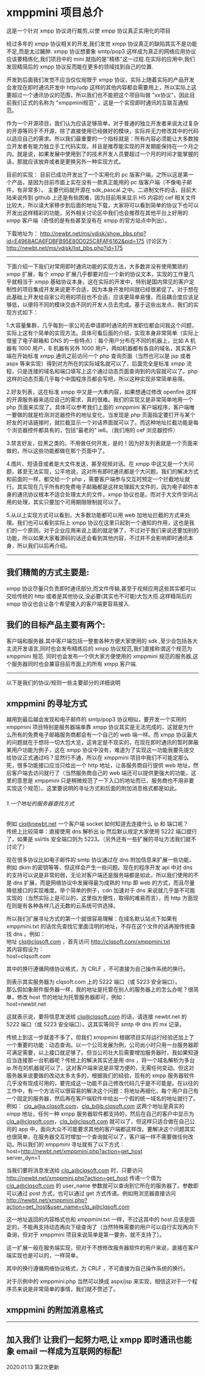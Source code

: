 # xmppmini 项目总介
这是一个针对 xmpp 协议进行裁剪,以使 xmpp 协议真正实用化的项目

经过多年的 xmpp 协议相关的开发,我们发觉 xmpp 协议真正的缺陷其实不是功能不足,而是太过臃肿. xmpp 协议想要象 smtp/pop3 这样成为真正的网络应用协议应该要精练化,我们项目中的 mini 就指的是"精练"这一过程.在实际的应用中,我们发现精简后的 xmpp 协议反而能在更多的领域找到自己的位置.

开发到后面我们发觉不应当仅仅局限于 xmpp 协议，实际上随着实际的产品开发会发现在即时通讯开发中 http/udp 这样的其他内容都会需要用上，所以实际上这要超过一个通讯协议的范围，所以我们也不能把这个项目叫做 "xx协议"，因此目前我们正式的名称为 "xmppmini规范" ，这是一个实现即时通讯的互联互通规范。

作为一个开源项目，我们认为应该足够简单，对于普通的独立开发者来说太过复杂的开源等同于不开源，除了直接使用已经做好的模块，实际并无力修改其中的代码以适应自己的需求。所以我们最重要的一个指标就是：所有内容必须能让大多数独立开发者有能力独立手工代码实现，并且是推荐能实现的开发期能保持在一个月之内。就是说，如果发展中使用到了的技术开发人员要超过一个月的时间才能掌握的话，那就应该放弃或者是更换另外一种实现方式。

目前的实现：
目前已成功开发出了一个实用化的 pc 版客户端，之所以这是第一个产品，是因为目前市面上实在没有一款真正能用的 pc 版客户端（不像电子邮件，有非常多）。
主要代码就开源在 sdk_pascal 之中。二进制文件的话，目前大陆来说传到 github 上还是有些困难，因为目前用来显示 H5 内容的 cef 相关文件比较大，所以请大家移步到后面的地址下载，大家将可以看到简单的协议下也可以开发出这样精彩的功能，另外相关讨论区中我们也会推荐在其他平台上好用的 xmpp 客户端（奇怪的是有些甚至没有在 xmpp 的官方站点中列出）。

下载地址为：
http://newbt.net/ms/vdisk/show_bbs.php?id=E4968ACA6FDBFB95E80D025C8FAF6162&pid=175
讨论区为：
http://newbt.net/ms/vdisk/list_bbs.php?id=175


--------------------------------------------------------
下面介绍一下我们对常用即时通讯功能的实现方法，大多数并没有使用繁琐的 xmpp 扩展，每个 xmpp 扩展几乎都要对应一个新的协议文本，实现的工作量几乎就相当于 xmpp 基础协议本身。这在实际的开发中，特别是国内常见的客户定制性的项目集成开发来说更不合适，因为本身开发时间就已经很紧促了。对于想在此基础上开发给自家公司用的项目也不合适，应该更简单易懂，而且耦合度应该足够低，以便将不同的模块交由不同的开发人员去完成。基于这些出发点，我们的实现方式如下：

1.大容量集群，几乎每到一家公司去申请即时通讯的开发职位都会问我这个问题，实际上这有个简单的实现方法。具体可看后面的介绍，实现本身非常简单（实际上借鉴了电子邮箱和 DNS 的一些特点）：每个用户分布在不同的机器上，比如 A 机器有 1000 用户，B 机器有另外 1000 用户，两如机器都有各自的域名，其实客户端在开始标准 xmpp 通讯之前访问一个 php 查询页面（当然也可以是 jsp 或者 aspx 等来实现）得到对方所在的实际域名就可以了，后面完全是标准 xmpp 流程，只是连接的域名和端口填写上这个通过动态页面查询到的内容就可以了。php 这样的动态页面几乎每个中国程序员都会写吧，所以这种实现非常简单易得。

2.好友列表，这在标准 xmpp 中又是一大串内容，如果想通过修改 openfire 这样的开源服务器来适应自己的需求，真的很难。我们的实现又是非常简单地用一个 php 页面来实现了。具体可以参考我们上面的 xmppmini 客户端程序，客户端唯一要做的就是检测浏览器控件的地址变化，当发现是 php 页面指定要打开与某个好友的对话链接时，就拦截显示一个对话界面就可以了。而这种地址拦截功能是每个浏览器控件都具有的，包括“最老的” ie6。（我们用的 cef 浏览器控件）

3.禁言好友，拉黑之类的。不用做任何开发，是的！因为好友列表就是一个页面来做的，所以这些功能都做在那个页面中了。

4.图片、短语音或者是大文件发送，甚至视频对话。在 xmpp 中这又是一个大问题，甚至无法实现，公平地说，这对所有即时通讯都是个大问题。我们的解决方式和前面的一样，都交给一个 php ，需要客户端参与交互时预定一个拦截地址就行。其实现在几乎所有的免费电子邮箱都是这样处理超大文件的，因为电子邮件本身的通讯协议根本不适合处理太大的文件，xmpp 协议也是。而对于大文件空间占用的处理，其实只要加个可用期限限制就可以了。

5.从以上实现方式可以看到，大多数功能都可以用 web 加地址拦截的方式来处理。我们也可以看到实际上 xmpp 协议在这里只起到一个通知的作用，这也是我们的一个原则。对于企业应用来说上面的就足够了，不过对于我们来说还要加别的功能，所以如果大家看源码的话还会看到其他内容，不过并不会影响即时通讯本身，所以我们以后再介绍。

--------------------------------------------------------

## 我们精简的方式主要是:
xmpp 协议尽量只负责即时通讯部分,而文件传输,甚至于视频应用这些其实都可以交给传统的 http 或者是其他协议,没必要(其实也不可能)大包大揽.这样精简后的 xmpp 协议也会让各个希望接入的客户端更容易接入.

## 我们的目标产品主要有两个:
客户端和服务器.其中客户端包括一整套各种方便大家使用的 sdk ,至少会包括各大主流开发语言,同时也会发布精练后的 xmpp 协议规范,我们直接称谓这个规范为 xmppmini 规范. 同时也会发布一个供大家方便使用的 xmppmini 规范的服务器,这个服务器同时也会兼容目前市面上的所有 xmpp 客户端.


--------------------------------------------------------
以下是我们的协议/规则一些主要部分的详细说明

## xmppmini 的寻址方式
越用到最后越会发现和电子邮件的 smtp/pop3 协议相似，要开发一个实用的 xmppmini 项目特别是服务器端单靠 xmpp 协议其实是无法完成的，这就是为什么所有的免费电子邮箱服务商都会有一个自己的 web 端一样。而 xmpp 协议最大的问题就在于想将一切大包大览，这肯定是不现实的，在现在即时通讯的暂时屏蔽某用户功能为例子，这在 xmpp 协议中没有，难道为了实现这一功能我要先提交给协议正式通过吗？显然行不通，所以在 xmppmini 项目中我们不可能定那么死，很多功能接口应当只给出一个 http 地址，让各服务商自行提供 web 地址，然后客户端去访问就行了（当然服务商自己的 web 端还可以提供更强大的功能，这里的意思是 xmppmini 只是稍微规范了一下入口的地址而已，服务商也不用非要实现这个规范）。这里要说明的寻址方式和后面的附加消息格式都是如此。

###### 1.一个地址的服务器查找方式  
例如 clq@newbt.net 一个客户端 socket 如何知道去连接什么 ip 和 端口呢？  
传统上比较简单：直接使用 dns 解析出 ip 然后默认规定大家使用 5222 端口就行了，如果是 ssl/tls 安全端口则为 5223。（另外还有一些扩展的寻址方法我们就不讨论了）  

现在很多协议比如电子邮件的 smtp 协议通过在 dns 附加信息来扩展一些功能，例如 dkim 的密钥等等，但这样会产生一些问题。现在的程序开发 api 中对 dns 的支持可以说是非常的弱，无论对客户端还是服务端都是如此，所以我们使用的不是 dns 扩展，而是网络协议中发展得最为成熟的 http 即 web 的方式，而且尽量降低接口的实现难度。举个简单的例子，cdn 加速对于 dns 来说就几乎是不可能实现的（当然实际上是可以的，这里指方便性，取得的难易而言），而 http 方面现在则是有各种各样几近无数的云系统可供选择。

所以我们扩展寻址方式的第一个就很容易理解：在域名默认站点下如果有 xmppmini.txt 的话优先查找它里面注明的地址，不存在这个文件的话再按传统查找 dns 。例如：  
地址 clq@clqsoft.com ，首先访问 http://clqsoft.com/xmppmini.txt  
其内容假设为：  
host=clqsoft.com  

其中的换行遵循网络协议格式，为 CRLF ，不可直接为自己操作系统的换行。  

则表示其实服务器为 clqsoft.com 上的 5222 端口（或 5223 安全端口）。  
那么假如象邮件服务器一样，我的地址是托管在别人的服务器上的怎么办呢？很简单，修改 host 节的地址为托管服务器即可，例如：  
host=newbt.net  

这就表示说，要将信息发送给 clq@clqsoft.com 的话，请连接 newbt.net 的 5222 端口（或 5223 安全端口）。这其实等同于 smtp 中 dns 的 mx 记录。      

传统上到这一步就差不多了，但我们 xmppmini 根据项目实际运行经验还加上了一个重要的功能：动态查询。以一个公司发展为例，公司尚小时只用一台服务器即可满足需要，以上接口就足够了。但当公司壮大后需要增加服务器时，我如果知道应当连接那一台机器呢？传统上的解决其实还是用 dns ，将一个域名解析为多台 ip 所在的机器就可以了，这对客户端来说是非常方便的，无需任何变动。但这对服务器来说要做的改动太多太多的，根据我们的经验，现有的 xmpp 服务器软件几乎没有现成可用的，要完成这一功能不自己修改代码几乎是不可能是。在以往的工作中，有一个方法可以很容易的解决这个问题：将地址再细化，每个用户自己有一个固定的服务器，然后再在客户端软件中给出一个假的统一域名的地址就行了。例如： clq_a@a.clqsoft.com，clq_b@b.clqsoft.com 这两个地址是真实的 xmpp 地址，任何一种 xmpp 服务器软件都支持的，然后在自己的客户中显示为 clq_a@clqsoft.com，clq_b@clqsoft.com 就可以了，但这样只适合做在自己公司的 app 中，面向大众不可能要求其他的客户端都这样改。要解决这个问题其实也很简单，在服务器交互时增加一个查询就可以了，客户端一样不需要做任何改动。所以我们的 xmppmini 寻址就有了以下方式：   
host=http://newbt.net/xmppmini.php?action=get_host  
server_dyn=1  

当我们要将消息发送给 clq_a@clqsoft.com 时，只要访问 http://newbt.net/xmppmini.php?action=get_host  传递一个值为 clq_a@clqsoft.com 的 user_name 参数就可以查询到它所在的服务器了。参数即可以通过 post 方式，也可以通过 get 方式传递。例如用浏览器直接访问 http://newbt.net/xmppmini.php?action=get_host&user_name=clq_a@clqsoft.com   

这一地址返回的内容格式也和 xmppmini.txt 一样，不过这其中的 host 应该是固定的，不能再支持动态再向下级查询了（当然特殊需要的用户可以自行实现再向下查询，但对于 xmppmini 项目来说简单是第一要务，就不支持了）。  

这一扩展一般在服务端实现，但对于不想修改服务器软件的用户来说，直接在客户端实现也是可以的，一样简单。  

其中的换行遵循网络协议格式，为 CRLF ，不可直接为自己操作系统的换行。  

对于示例中的 xmppmini.php 当然可以换成 aspx/jsp 来实现，相信这对于一个程序员来说是非常简单的事情，我们就不赘述了。  

## xmppmini 的附加消息格式


--------  
加入我们! 让我们一起努力吧,让 xmpp 即时通讯也能象 email 一样成为互联网的标配!  
--------  
2020.01.13 第2次更新
